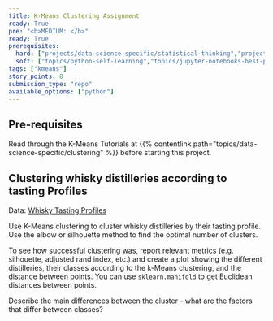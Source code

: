 ```yaml
---
title: K-Means Clustering Assignment
ready: True
pre: "<b>MEDIUM: </b>"
ready: True
prerequisites:
  hard: ["projects/data-science-specific/statistical-thinking","projects/data-science-specific/data-visualisation","projects/data-science-specific/logistic-regression","topics/data-science-specific/clustering"]
  soft: ["topics/python-self-learning","topics/jupyter-notebooks-best-practices","topics/data-science-specific/data-science-methodology"]
tags: ["kmeans"]
story_points: 8
submission_type: "repo"
available_options: ["python"]
---
```


## Pre-requisites

Read through the K-Means Tutorials at {{% contentlink path="topics/data-science-specific/clustering" %}} before starting this project.

## Clustering whisky distilleries according to tasting Profiles

Data: [Whisky Tasting Profiles](whisky.csv)

Use K-Means clustering to cluster whisky distilleries by their tasting profile. Use the elbow or silhouette method to find the optimal number of clusters.

To see how successful clustering was, report relevant metrics (e.g. silhouette, adjusted rand index, etc.) and create a plot showing the different distilleries, their classes according to the k-Means clustering, and the distance between points. You can use `sklearn.manifold` to get Euclidean distances between points.

Describe the main differences between the cluster - what are the factors that differ between classes?
